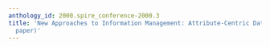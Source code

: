 ```yaml
---
anthology_id: 2000.spire_conference-2000.3
title: 'New Approaches to Information Management: Attribute-Centric Data Systems (invited
  paper)'
---
```

